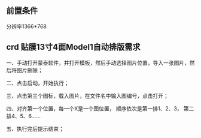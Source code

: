 ## 前置条件

分辨率1366*768 

## crd 贴膜13寸4面Model1自动排版需求

一、手动打开蒙泰软件，并打开模板，然后手动选择图片位置，导入一张图片，然后将图片删除； 

二、点击启动，开始执行；

三、点击第三个图标，载入图片，在文件名中输入图编号，点击打开；

四、对齐第一个位置，每一个X是一个图位置，
顺序依次是第一排1、2、3，
第二排4、5、6……

五、执行完后提示结束；
